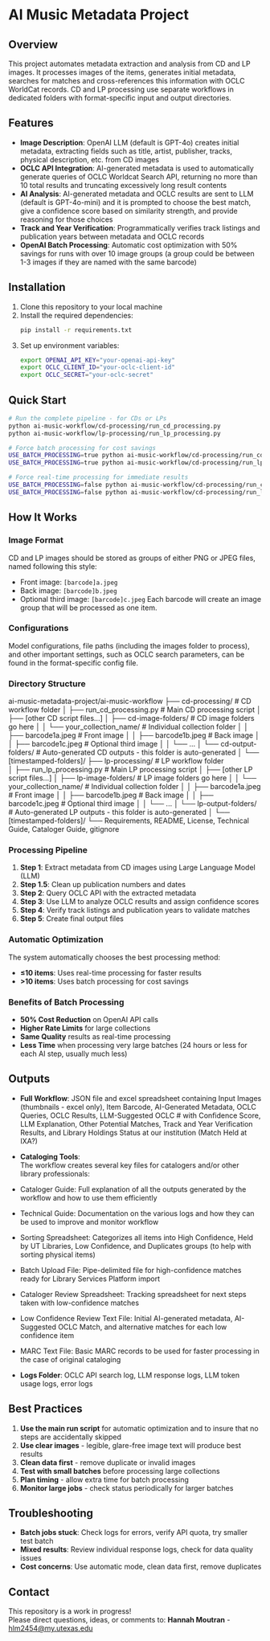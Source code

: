 # AI Music Metadata Project

## Overview
This project automates metadata extraction and analysis from CD and LP images. It processes images of the items, generates initial metadata, searches for matches and cross-references this information with OCLC WorldCat records. CD and LP processing use separate workflows in dedicated folders with format-specific input and output directories. 

## Features
- **Image Description**: OpenAI LLM (default is GPT-4o) creates initial metadata, extracting fields such as title, artist, publisher, tracks, physical description, etc. from CD images
- **OCLC API Integration**: AI-generated metadata is used to automatically generate queries of OCLC Worldcat Search API, returning no more than 10 total results and truncating excessively long result contents
- **AI Analysis**: AI-generated metadata and OCLC results are sent to LLM (default is GPT-4o-mini) and it is prompted to choose the best match, give a confidence score based on similarity strength, and provide reasoning for those choices
- **Track and Year Verification**: Programmatically verifies track listings and publication years between metadata and OCLC records
- **OpenAI Batch Processing**: Automatic cost optimization with 50% savings for runs with over 10 image groups (a group could be between 1-3 images if they are named with the same barcode)

## Installation
1. Clone this repository to your local machine
2. Install the required dependencies:
   ```sh
   pip install -r requirements.txt
   ```
3. Set up environment variables:
   ```bash
   export OPENAI_API_KEY="your-openai-api-key"
   export OCLC_CLIENT_ID="your-oclc-client-id"  
   export OCLC_SECRET="your-oclc-secret"
   ```

## Quick Start
```bash
# Run the complete pipeline - for CDs or LPs 
python ai-music-workflow/cd-processing/run_cd_processing.py 
python ai-music-workflow/lp-processing/run_lp_processing.py

# Force batch processing for cost savings
USE_BATCH_PROCESSING=true python ai-music-workflow/cd-processing/run_cd_processing.py
USE_BATCH_PROCESSING=true python ai-music-workflow/cd-processing/run_lp_processing.py

# Force real-time processing for immediate results
USE_BATCH_PROCESSING=false python ai-music-workflow/cd-processing/run_cd_processing.py
USE_BATCH_PROCESSING=false python ai-music-workflow/cd-processing/run_lp_processing.py
```

## How It Works

### Image Format
CD and LP images should be stored as groups of either PNG or JPEG files, named following this style:
- Front image: `[barcode]a.jpeg`
- Back image: `[barcode]b.jpeg`
- Optional third image: `[barcode]c.jpeg`
Each barcode will create an image group that will be processed as one item.  

### Configurations 
Model configurations, file paths (including the images folder to process), and other important settings, such as OCLC search parameters, can be found in the format-specific config file.

### Directory Structure 
ai-music-metadata-project/ai-music-workflow
├── cd-processing/                   # CD workflow folder
│   ├── run_cd_processing.py        # Main CD processing script
│   ├── [other CD script files...]
│   ├── cd-image-folders/              # CD image folders go here
│   │   └── your_collection_name/        # Individual collection folder
│   │       ├── barcode1a.jpeg     # Front image
│   │       ├── barcode1b.jpeg     # Back image
│   │       ├── barcode1c.jpeg     # Optional third image
│   │       └── ...
│   └── cd-output-folders/             # Auto-generated CD outputs - this folder is auto-generated
│       └── [timestamped-folders]/
├── lp-processing/                   # LP workflow folder  
│   ├── run_lp_processing.py        # Main LP processing script
│   ├── [other LP script files...]
│   ├── lp-image-folders/              # LP image folders go here
│   │   └── your_collection_name/        # Individual collection folder
│   │       ├── barcode1a.jpeg     # Front image
│   │       ├── barcode1b.jpeg     # Back image
│   │       ├── barcode1c.jpeg     # Optional third image
│   │       └── ...
│   └── lp-output-folders/             # Auto-generated LP outputs - this folder is auto-generated
│       └── [timestamped-folders]/
└── Requirements, README, License, Technical Guide, Cataloger Guide, gitignore      

### Processing Pipeline
1. **Step 1**: Extract metadata from CD images using Large Language Model (LLM)
2. **Step 1.5**: Clean up publication numbers and dates
3. **Step 2**: Query OCLC API with the extracted metadata
4. **Step 3**: Use LLM to analyze OCLC results and assign confidence scores
5. **Step 4**: Verify track listings and publication years to validate matches
6. **Step 5**: Create final output files 

### Automatic Optimization
The system automatically chooses the best processing method:
- **≤10 items**: Uses real-time processing for faster results
- **>10 items**: Uses batch processing for cost savings

### Benefits of Batch Processing
- **50% Cost Reduction** on OpenAI API calls
- **Higher Rate Limits** for large collections
- **Same Quality** results as real-time processing
- **Less Time** when processing very large batches (24 hours or less for each AI step, usually much less)

## Outputs
- **Full Workflow**: JSON file and excel spreadsheet containing Input Images (thumbnails - excel only), Item Barcode, AI-Generated Metadata, OCLC Queries, OCLC Results, LLM-Suggested OCLC # with Confidence Score, LLM Explanation, Other Potential Matches, Track and Year Verification Results, and Library Holdings Status at our institution (Match Held at IXA?)

- **Cataloging Tools**:  
The workflow creates several key files for catalogers and/or other library professionals:
- Cataloger Guide: Full explanation of all the outputs generated by the workflow and how to use them efficiently 
- Technical Guide: Documentation on the various logs and how they can be used to improve and monitor workflow
- Sorting Spreadsheet: Categorizes all items into High Confidence, Held by UT Libraries, Low Confidence, and Duplicates groups (to help with sorting physical items)
- Batch Upload File: Pipe-delimited file for high-confidence matches ready for Library Services Platform import
- Cataloger Review Spreadsheet: Tracking spreadsheet for next steps taken with low-confidence matches
- Low Confidence Review Text File: Initial AI-generated metadata, AI-Suggested OCLC Match, and alternative matches for each low confidence item
- MARC Text File: Basic MARC records to be used for faster processing in the case of original cataloging

- **Logs Folder**: OCLC API search log, LLM response logs, LLM token usage logs, error logs 

## Best Practices
1. **Use the main run script** for automatic optimization and to insure that no steps are accidentally skipped
2. **Use clear images** - legible, glare-free image text will produce best results
3. **Clean data first** - remove duplicate or invalid images
4. **Test with small batches** before processing large collections
5. **Plan timing** - allow extra time for batch processing
6. **Monitor large jobs** - check status periodically for larger batches

## Troubleshooting
- **Batch jobs stuck**: Check logs for errors, verify API quota, try smaller test batch
- **Mixed results**: Review individual response logs, check for data quality issues
- **Cost concerns**: Use automatic mode, clean data first, remove duplicates

## Contact
This repository is a work in progress!  
Please direct questions, ideas, or comments to: **Hannah Moutran** - hlm2454@my.utexas.edu